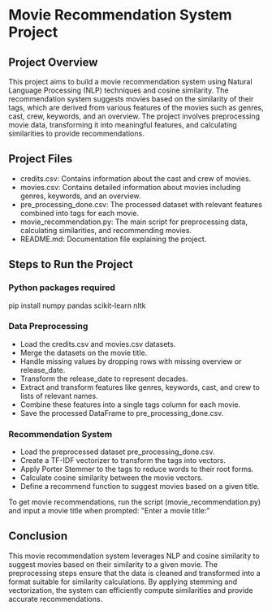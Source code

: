 # Movie Recommendation System Project

## Project Overview

This project aims to build a movie recommendation system using Natural Language Processing (NLP) techniques and cosine similarity. The recommendation system suggests movies based on the similarity of their tags, which are derived from various features of the movies such as genres, cast, crew, keywords, and an overview. The project involves preprocessing movie data, transforming it into meaningful features, and calculating similarities to provide recommendations.

## Project Files
- credits.csv: Contains information about the cast and crew of movies.
- movies.csv: Contains detailed information about movies including genres, keywords, and an overview.
- pre_processing_done.csv: The processed dataset with relevant features combined into tags for each movie.
- movie_recommendation.py: The main script for preprocessing data, calculating similarities, and recommending movies.
- README.md: Documentation file explaining the project.

## Steps to Run the Project

### Python packages required
pip install numpy pandas scikit-learn nltk

### Data Preprocessing
- Load the credits.csv and movies.csv datasets.
- Merge the datasets on the movie title.
- Handle missing values by dropping rows with missing overview or release_date.
- Transform the release_date to represent decades.
- Extract and transform features like genres, keywords, cast, and crew to lists of relevant names.
- Combine these features into a single tags column for each movie.
- Save the processed DataFrame to pre_processing_done.csv.
  
### Recommendation System
- Load the preprocessed dataset pre_processing_done.csv.
- Create a TF-IDF vectorizer to transform the tags into vectors.
- Apply Porter Stemmer to the tags to reduce words to their root forms.
- Calculate cosine similarity between the movie vectors.
- Define a recommend function to suggest movies based on a given title.

To get movie recommendations, run the script (movie_recommendation.py) and input a movie title when prompted: "Enter a movie title:"

## Conclusion

This movie recommendation system leverages NLP and cosine similarity to suggest movies based on their similarity to a given movie. The preprocessing steps ensure that the data is cleaned and transformed into a format suitable for similarity calculations. By applying stemming and vectorization, the system can efficiently compute similarities and provide accurate recommendations.
